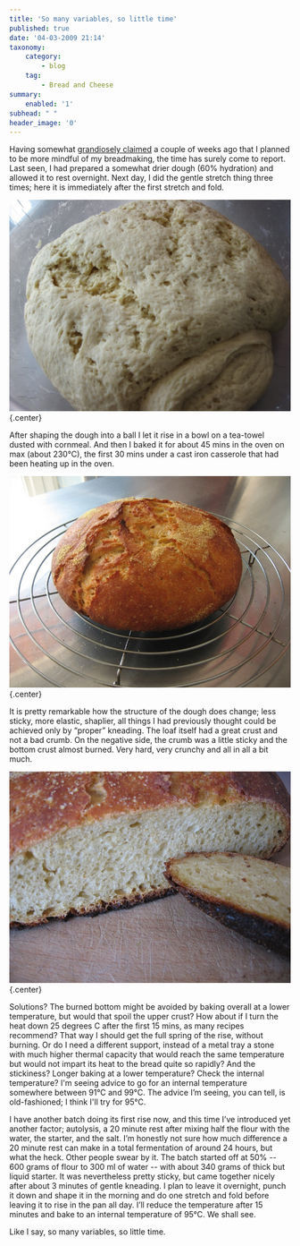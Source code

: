 ```yaml
---
title: 'So many variables, so little time'
published: true
date: '04-03-2009 21:14'
taxonomy:
    category:
        - blog
    tag:
        - Bread and Cheese
summary:
    enabled: '1'
subhead: " "
header_image: '0'
---
```


Having somewhat [grandiosely claimed](https://jeremycherfas.net/blog/who-needs-a-hobby-like-tennis-or-philately/) a couple of weeks ago that I planned to be more mindful of my breadmaking, the time has surely come to report. Last seen, I had prepared a somewhat drier dough (60% hydration) and allowed it to rest overnight. Next day, I did the gentle stretch thing three times; here it is immediately after the first stretch and fold.

![ball of dough showing surface cracking](dough.jpg){.center}

After shaping the dough into a ball I let it rise in a bowl on a tea-towel dusted with cornmeal. And then I baked it for about 45 mins in the oven on max (about 230°C), the first 30 mins under a cast iron casserole that had been heating up in the oven.

![Round loaf with reasonable oven spring resting on a wire rack](loaf.jpg){.center}

It is pretty remarkable how the structure of the dough does change; less sticky, more elastic, shaplier, all things I had previously thought could be achieved only by “proper” kneading. The loaf itself had a great crust and not a bad crumb. On the negative side, the crumb was a little sticky and the bottom crust almost burned. Very hard, very crunchy and all in all a bit much.

![Slice of bread with somewhat burned bottom and closed crumb](slice.jpg){.center}

Solutions? The burned bottom might be avoided by baking overall at a lower temperature, but would that spoil the upper crust? How about if I turn the heat down 25 degrees C after the first 15 mins, as many recipes recommend? That way I should get the full spring of the rise, without burning. Or do I need a different support, instead of a metal tray a stone with much higher thermal capacity that would reach the same temperature but would not impart its heat to the bread quite so rapidly? And the stickiness? Longer baking at a lower temperature? Check the internal temperature? I'm seeing advice to go for an internal temperature somewhere between 91°C and 99°C. The advice I’m seeing, you can tell, is old-fashioned; I think I'll try for 95°C.

I have another batch doing its first rise now, and this time I’ve introduced yet another factor; autolysis, a 20 minute rest after mixing half the flour with the water, the starter, and the salt. I’m honestly not sure how much difference a 20 minute rest can make in a total fermentation of around 24 hours, but what the heck. Other people swear by it. The batch started off at 50% -- 600 grams of flour to 300 ml of water -- with about 340 grams of thick but liquid starter. It was nevertheless pretty sticky, but came together nicely after about 3 minutes of gentle kneading. I plan to leave it overnight, punch it down and shape it in the morning and do one stretch and fold before leaving it to rise in the pan all day. I’ll reduce the temperature after 15 minutes and bake to an internal temperature of 95°C. We shall see.

Like I say, so many variables, so little time.  
